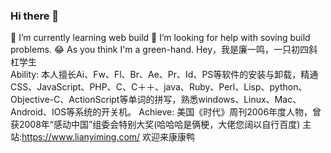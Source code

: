 ### Hi there 👋

<!--
**LianYiMing/LianYiMing** is a ✨ _special_ ✨ repository because its `README.md` (this file) appears on your GitHub profile.

Here are some ideas to get you started:

- 🔭 I’m currently working on ...
- 🌱 I’m currently learning ...
- 👯 I’m looking to collaborate on ...
- 🤔 I’m looking for help with ...
- 💬 Ask me about ...
- 📫 How to reach me: ...
- 😄 Pronouns: ...
- ⚡ Fun fact: ...
-->
 🔭 I’m currently learning web build 
 🤔 I’m looking for help with soving build problems.
 😂 As you think I'm a green-hand.
Hey，我是廉一鸣，一只初四斜杠学生<br/>
Ability: 本人擅长Ai、Fw、Fl、Br、Ae、Pr、Id、PS等软件的安装与卸载，精通CSS、JavaScript、PHP、C、C＋＋、java、Ruby、Perl、Lisp、python、Objective-C、ActionScript等单词的拼写，熟悉windows、Linux、Mac、Android、IOS等系统的开关机。
Achieve: 美国《时代》周刊2006年度人物，曾获2008年“感动中国”组委会特别大奖(哈哈哈是俩梗，大佬您阔以自行百度)
主站:https://www.lianyiming.com/
欢迎来康康鸭
